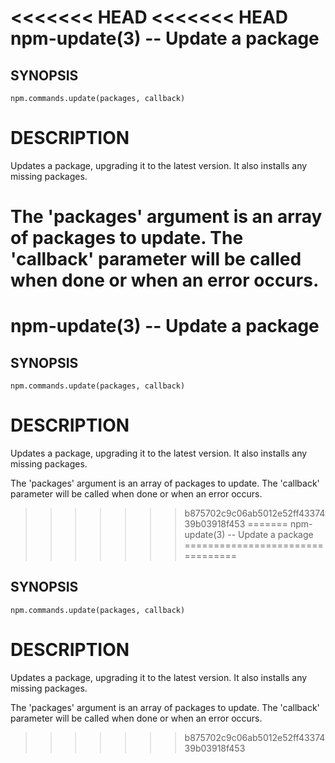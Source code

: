 <<<<<<< HEAD
<<<<<<< HEAD
npm-update(3) -- Update a package
=================================

## SYNOPSIS
    npm.commands.update(packages, callback)

# DESCRIPTION

Updates a package, upgrading it to the latest version. It also installs any missing packages.

The 'packages' argument is an array of packages to update. The 'callback' parameter will be called when done or when an error occurs.
=======
npm-update(3) -- Update a package
=================================

## SYNOPSIS
    npm.commands.update(packages, callback)

# DESCRIPTION

Updates a package, upgrading it to the latest version. It also installs any missing packages.

The 'packages' argument is an array of packages to update. The 'callback' parameter will be called when done or when an error occurs.
>>>>>>> b875702c9c06ab5012e52ff4337439b03918f453
=======
npm-update(3) -- Update a package
=================================

## SYNOPSIS
    npm.commands.update(packages, callback)

# DESCRIPTION

Updates a package, upgrading it to the latest version. It also installs any missing packages.

The 'packages' argument is an array of packages to update. The 'callback' parameter will be called when done or when an error occurs.
>>>>>>> b875702c9c06ab5012e52ff4337439b03918f453
